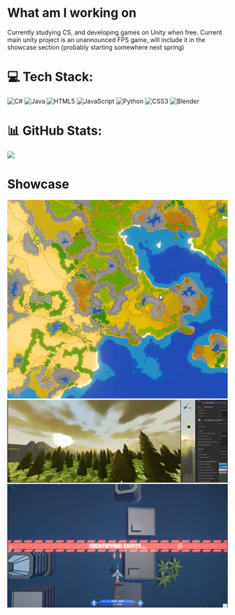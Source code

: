 # What am I working on

Currently studying CS, and developing games on Unity when free. Current main unity project is an unannounced FPS game, will include it in the showcase section (probably starting somewhere next spring)

# 💻 Tech Stack:
![C#](https://img.shields.io/badge/c%23-%23239120.svg?style=for-the-badge&logo=c-sharp&logoColor=white) ![Java](https://img.shields.io/badge/java-%23ED8B00.svg?style=for-the-badge&logo=openjdk&logoColor=white) ![HTML5](https://img.shields.io/badge/html5-%23E34F26.svg?style=for-the-badge&logo=html5&logoColor=white) ![JavaScript](https://img.shields.io/badge/javascript-%23323330.svg?style=for-the-badge&logo=javascript&logoColor=%23F7DF1E) ![Python](https://img.shields.io/badge/python-3670A0?style=for-the-badge&logo=python&logoColor=ffdd54) ![CSS3](https://img.shields.io/badge/css3-%231572B6.svg?style=for-the-badge&logo=css3&logoColor=white) ![Blender](https://img.shields.io/badge/blender-%23F5792A.svg?style=for-the-badge&logo=blender&logoColor=white)
# 📊 GitHub Stats:
![](http://github-profile-summary-cards.vercel.app/api/cards/most-commit-language?username=Janitus&theme=discord_old_blurple)

<!-- Proudly created with GPRM ( https://gprm.itsvg.in ) -->

# Showcase

![Img1](https://github.com/Janitus/Janitus/blob/main/media/mapgen1.jpg)
![Img2](https://github.com/Janitus/Janitus/blob/main/media/Terrain.jpg)
![Img3](https://github.com/Janitus/Janitus/blob/main/media/Suihkari.jpg)

